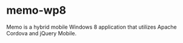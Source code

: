 memo-wp8
========

Memo is a hybrid mobile Windows 8 application that utilizes Apache Cordova and jQuery Mobile.
